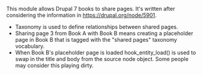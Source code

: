 This module allows Drupal 7 books to share pages.  It's written after
considering the information in https://drupal.org/node/5901.

* Taxonomy is used to define relationships between shared pages.
* Sharing page 3 from Book A with Book B means creating a placeholder page in Book B that is tagged with the "shared pages" taxonomy vocabulary.
* When Book B's placeholder page is loaded hook\_entity\_load() is used to swap in the title and body from the source node object. Some people may consider this playing dirty.
